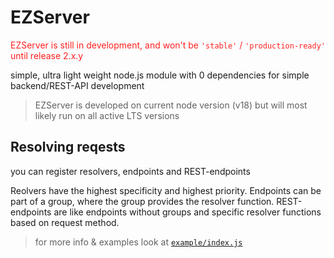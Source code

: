 # EZServer

<span style="color: #ff2020">EZServer is still in development, and won't be `'stable'` / `'production-ready'` until release 2.x.y<span>

simple, ultra light weight node.js module with 0 dependencies for simple backend/REST-API development

> EZServer is developed on current node version (v18)
> but will most likely run on all active LTS versions

## Resolving reqests

you can register resolvers, endpoints and REST-endpoints

Reolvers have the highest specificity and highest priority.
Endpoints can be part of a group, where the group provides the resolver function.
REST-endpoints are like endpoints without groups and specific resolver functions based on request method.

> for more info & examples look at [`example/index.js`](https://github.com/peter-schweitzer/EZServer/blob/master/example/index.js)

